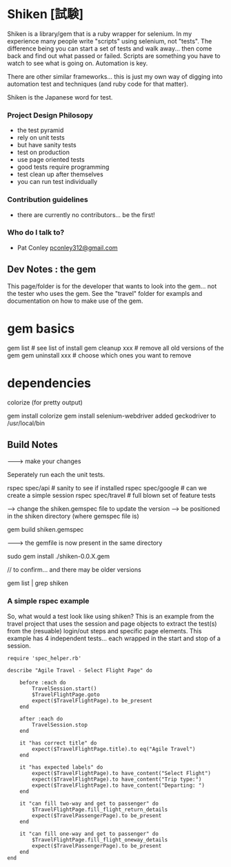 # Shiken [試験] #

Shiken is a library/gem that is a ruby wrapper for selenium.  In my experience many people write "scripts" using selenium, not "tests".  The difference being you can start a set of tests and walk away... then come back and find out what passed or failed.  Scripts are something you have to watch to see what is going on.  Automation is key.

There are other similar frameworks... this is just my own way of digging into automation test and techniques (and ruby code for that matter).

Shiken is the Japanese word for test.

### Project Design Philosopy ###

* the test pyramid
* rely on unit tests
* but have sanity tests
* test on production
* use page oriented tests
* good tests require programming
* test clean up after themselves
* you can run test individually

### Contribution guidelines ###

* there are currently no contributors... be the first!

### Who do I talk to? ###

* Pat Conley pconley312@gmail.com

## Dev Notes : the gem

This page/folder is for the developer that wants to look into the gem... not the tester who uses the gem. 
See the "travel" folder for exampls and documentation on how to make use of the gem.

# gem basics

gem list           # see list of install
gem cleanup xxx    # remove all old versions of the gem
gem uninstall xxx  # choose which ones you want to remove

# dependencies

colorize (for pretty output)

gem install colorize
gem install selenium-webdriver
added geckodriver to /usr/local/bin

## Build Notes

[Gem Guide]: http://guides.rubygems.org/make-your-own-gem/ "details on building gems"

---> make your changes

Seperately run each the unit tests.

rspec spec/api		# sanity to see if installed
rspec spec/google	# can we create a simple session
rspec spec/travel	# full blown set of feature tests

--> change the shiken.gemspec file to update the version
--> be positioned in the shiken directory (where gemspec file is)

gem build shiken.gemspec

---> the gemfile is now present in the same directory

sudo gem install ./shiken-0.0.X.gem

// to confirm... and there may be older versions

gem list | grep shiken

### A simple rspec example ###
So, what would a test look like using shiken?  This is an example from the travel project that uses the session and page objects to extract the test(s) from the (resuable) login/out steps and specific page elements.  This example has 4 independent tests... each wrapped in the start and stop of a session.

```
require 'spec_helper.rb'

describe "Agile Travel - Select Flight Page" do
	
	before :each do
		TravelSession.start()
		$TravelFlightPage.goto
    	expect($TravelFlightPage).to be_present
	end
  
  	after :each do
		TravelSession.stop
  	end
	
	it "has correct title" do
		expect($TravelFlightPage.title).to eq("Agile Travel")
	end
  
	it "has expected labels" do
		expect($TravelFlightPage).to have_content("Select Flight")
		expect($TravelFlightPage).to have_content("Trip type:")
		expect($TravelFlightPage).to have_content("Departing: ")
	end

	it "can fill two-way and get to passenger" do
		$TravelFlightPage.fill_flight_return_details
		expect($TravelPassengerPage).to be_present
  	end
  
  	it "can fill one-way and get to passenger" do
		$TravelFlightPage.fill_flight_oneway_details
		expect($TravelPassengerPage).to be_present
  	end
end

```
